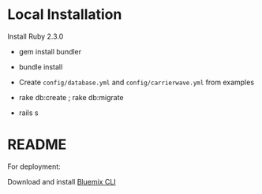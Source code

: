 # Local Installation

Install Ruby 2.3.0

- gem install bundler

- bundle install

- Create `config/database.yml` and `config/carrierwave.yml` from examples

- rake db:create ; rake db:migrate

- rails s


# README

For deployment: 

Download and install [Bluemix CLI](https://console.eu-gb.bluemix.net/?direct=classic/#/resources/appGuid=9abd803f-016d-4326-b22b-d3bde5f92ced&appName=test-prototype&orgGuid=efb57a2e-738d-4158-8c2e-5ad11b90b15a&spaceGuid=c19f84e6-4f4b-4793-a87e-5cd424fd3422)

